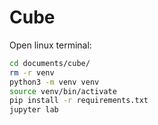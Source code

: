 # Cube

Open linux terminal:

```bash
cd documents/cube/
rm -r venv
python3 -m venv venv
source venv/bin/activate
pip install -r requirements.txt
jupyter lab
```
